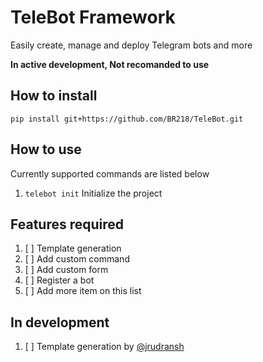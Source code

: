 # TeleBot Framework

Easily create, manage and deploy Telegram bots and more 

**In active development, Not recomanded to use**

## How to install
`pip install git+https://github.com/BR218/TeleBot.git`

## How to use

Currently supported commands are listed below

1. `telebot init` Initialize the project


## Features required

1. [ ] Template generation
2. [ ] Add custom command
3. [ ] Add custom form
4. [ ] Register a bot
5. [ ] Add more item on this list

## In development

1. [ ] Template generation by [@jrudransh](https://github.com/JRudransh)
